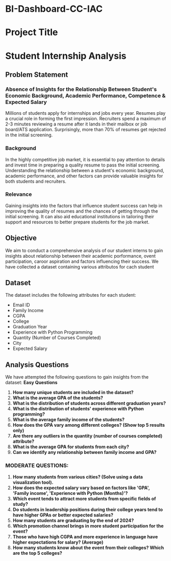 # BI-Dashboard-CC-IAC
# Project Title
# Student Internship Analysis

## Problem Statement

### Absence of Insights for the Relationship Between Student's Economic Background, Academic Performance, Competence & Expected Salary

Millions of students apply for internships and jobs every year. Resumes play a crucial role in forming the first impression. Recruiters spend a maximum of 2-3 minutes reviewing a resume after it lands in their mailbox or job board/ATS application. Surprisingly, more than 70% of resumes get rejected in the initial screening.

### Background

In the highly competitive job market, it is essential to pay attention to details and invest time in preparing a quality resume to pass the initial screening. Understanding the relationship between a student's economic background, academic performance, and other factors can provide valuable insights for both students and recruiters.

### Relevance

Gaining insights into the factors that influence student success can help in improving the quality of resumes and the chances of getting through the initial screening. It can also aid educational institutions in tailoring their support and resources to better prepare students for the job market.

## Objective

We aim to conduct a comprehensive analysis of our student interns to gain insights about relationship between their academic porformance, ovent participation, caroor aspiration and factors influencing their success. We have collected a dataset containing various attributos for cach student


## Dataset

The dataset includes the following attributes for each student:

- Email ID
- Family Income
- CGPA
- College
- Graduation Year
- Experience with Python Programming
- Quantity (Number of Courses Completed)
- City
- Expected Salary

## Analysis Questions

We have attempted the following questions to gain insights from the dataset:
**Easy Questions**
1. **How many unique students are included in the dataset?**
2. **What is the average GPA of the students?**
3. **What is the distribution of students across different graduation years?**
4. **What is the distribution of students' experience with Python programming?**
5. **What is the average family income of the students?**
6. **How does the GPA vary among different colleges? (Show top 5 results only)**
7. **Are there any outliers in the quantity (number of courses completed) attribute?**
8. **What is the average GPA for students from each city?**
9. **Can we identify any relationship between family income and GPA?**


### MODERATE QUESTIONS:

1. **How many students from various cities? (Solve using a data visualization tool).**
2. **How does the expected salary vary based on factors like 'GPA', 'Family income', 'Experience with Python (Months)'?**
3. **Which event tends to attract more students from specific fields of study?**
4. **Do students in leadership positions during their college years tend to have higher GPAs or better expected salaries?**
5. **How many students are graduating by the end of 2024?**
6. **Which promotion channel brings in more student participation for the event?**
7. **Those who have high CGPA and more experience in language have higher expectations for salary? (Average)**
8. **How many students know about the event from their colleges? Which are the top 5 colleges?**
